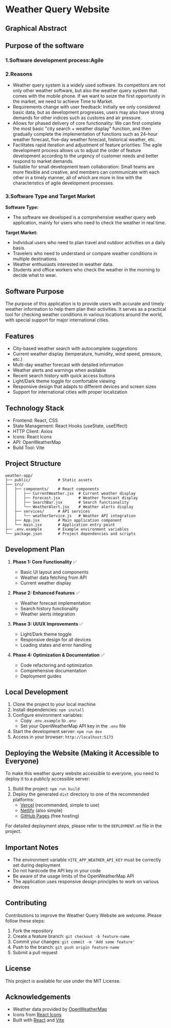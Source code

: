 # Weather Query Website

## Graphical Abstract
## Purpose of the software
### 1.Software development process:Agile
### 2.Reasons
   - Weather query system is a widely used software. Its competitors are not only other weather software, but also the weather query system that comes with the mobile phone. If we want to seize the first opportunity in the market, we need to achieve Time to Market.
   - Requirements change with user feedback: Initially we only considered basic data, but as development progresses, users may also have strong demands for other indices such as customs and air pressure.
   - Allows for phased delivery of core functionality: We can first complete the most basic "city search + weather display" function, and then gradually complete the implementation of functions such as 24-hour weather forecast, five-day weather forecast, historical weather, etc.
   - Facilitates rapid iteration and adjustment of feature priorities: The agile development process allows us to adjust the order of feature development according to the urgency of customer needs and better respond to market demands.
   - Suitable for small development team collaboration: Small teams are more flexible and creative, and members can communicate with each other in a timely manner, all of which are more in line with the characteristics of agile development processes.
### 3.Software Type and Target Market
   **Software Type:**
   - The software we developed is a comprehensive weather query web application, mainly for users who need to check the weather in real time.

   **Target Market:**
   - Individual users who need to plan travel and outdoor activities on a daily basis.
   - Travelers who need to understand or compare weather conditions in multiple destinations.
   - Weather enthusiasts interested in weather data.
   - Students and office workers who check the weather in the morning to decide what to wear.

## Software Purpose
The purpose of this application is to provide users with accurate and timely weather information to help them plan their activities. It serves as a practical tool for checking weather conditions in various locations around the world, with special support for major international cities.

## Features

- City-based weather search with autocomplete suggestions
- Current weather display (temperature, humidity, wind speed, pressure, etc.)
- Multi-day weather forecast with detailed information
- Weather alerts and warnings when available
- Recent search history with quick access buttons
- Light/Dark theme toggle for comfortable viewing
- Responsive design that adapts to different devices and screen sizes
- Support for international cities with proper localization

## Technology Stack

- Frontend: React, CSS
- State Management: React Hooks (useState, useEffect)
- HTTP Client: Axios
- Icons: React Icons
- API: OpenWeatherMap
- Build Tool: Vite

## Project Structure

```
weather-app/
├── public/            # Static assets
├── src/
│   ├── components/    # React components
│   │   ├── CurrentWeather.jsx  # Current weather display
│   │   ├── Forecast.jsx        # Weather forecast display
│   │   ├── SearchBar.jsx       # Search functionality
│   │   └── WeatherAlert.jsx    # Weather alerts display
│   ├── services/      # API services
│   │   └── weatherService.js   # Weather API integration
│   ├── App.jsx        # Main application component
│   └── main.jsx       # Application entry point
├── .env.example       # Example environment variables
└── package.json       # Project dependencies and scripts
```

## Development Plan

1. **Phase 1: Core Functionality** ✅
   - Basic UI layout and components
   - Weather data fetching from API
   - Current weather display

2. **Phase 2: Enhanced Features** ✅
   - Weather forecast implementation
   - Search history functionality
   - Weather alerts integration

3. **Phase 3: UI/UX Improvements** ✅
   - Light/Dark theme toggle
   - Responsive design for all devices
   - Loading states and error handling

4. **Phase 4: Optimization & Documentation** ✅
   - Code refactoring and optimization
   - Comprehensive documentation
   - Deployment guides

## Local Development

1. Clone the project to your local machine
2. Install dependencies: `npm install`
3. Configure environment variables:
   - Copy `.env.example` to `.env`
   - Set your OpenWeatherMap API key in the `.env` file
4. Start the development server: `npm run dev`
5. Access in your browser: `http://localhost:5173`

## Deploying the Website (Making it Accessible to Everyone)

To make this weather query website accessible to everyone, you need to deploy it to a publicly accessible server:

1. Build the project: `npm run build`
2. Deploy the generated `dist` directory to one of the recommended platforms:
   - [Vercel](https://vercel.com/) (recommended, simple to use)
   - [Netlify](https://www.netlify.com/) (also simple)
   - [GitHub Pages](https://pages.github.com/) (free hosting)

For detailed deployment steps, please refer to the `DEPLOYMENT.md` file in the project.

## Important Notes

- The environment variable `VITE_APP_WEATHER_API_KEY` must be correctly set during deployment
- Do not hardcode the API key in your code
- Be aware of the usage limits of the OpenWeatherMap API
- The application uses responsive design principles to work on various devices

## Contributing

Contributions to improve the Weather Query Website are welcome. Please follow these steps:

1. Fork the repository
2. Create a feature branch: `git checkout -b feature-name`
3. Commit your changes: `git commit -m 'Add some feature'`
4. Push to the branch: `git push origin feature-name`
5. Submit a pull request

## License

This project is available for use under the MIT License.

## Acknowledgements

- Weather data provided by [OpenWeatherMap](https://openweathermap.org/)
- Icons from [React Icons](https://react-icons.github.io/react-icons/)
- Built with [React](https://reactjs.org/) and [Vite](https://vitejs.dev/)
